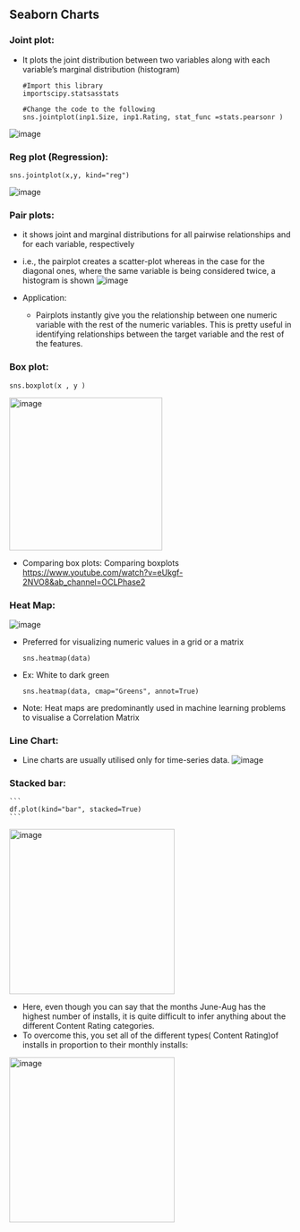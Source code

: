 ## Seaborn Charts

### Joint plot:
- It plots the joint distribution between two variables along with each variable’s marginal distribution (histogram)
	```
	#Import this library
	importscipy.statsasstats

	#Change the code to the following
	sns.jointplot(inp1.Size, inp1.Rating, stat_func =stats.pearsonr )
	```

![image](https://user-images.githubusercontent.com/10133554/188879957-770b3156-c562-4dd9-9e96-7723ec261aa7.png)


### Reg plot (Regression):
	sns.jointplot(x,y, kind="reg")
	
![image](https://user-images.githubusercontent.com/10133554/188880193-1e94a89e-e0d4-4c2a-9a66-3d30ce6e97ab.png)

### Pair plots:
- it shows joint and marginal distributions for all pairwise relationships and for each variable, respectively
- i.e., the pairplot creates a scatter-plot whereas in the case for the diagonal ones, where the same variable is being considered twice, a histogram is shown
![image](https://user-images.githubusercontent.com/10133554/188880230-4242b73b-aec8-4742-87ff-49e42af8138a.png)

- Application:
  - Pairplots instantly give you the relationship between one numeric variable with the rest of the numeric variables. This is pretty useful in identifying relationships between the target variable and the rest of the features.
		
		
### Box plot:
	sns.boxplot(x , y )
<img width="273" alt="image" src="https://user-images.githubusercontent.com/10133554/188880277-46a5cd88-bbbf-4fde-aff7-8135a057a78c.png">

- Comparing box plots: Comparing boxplots https://www.youtube.com/watch?v=eUkgf-2NVO8&ab_channel=OCLPhase2	
	
	
### Heat Map:
![image](https://user-images.githubusercontent.com/10133554/188880348-7817b827-ce38-4715-885b-ca53cba845ca.png)

- Preferred for visualizing numeric values in a grid or a matrix
  ```
  sns.heatmap(data)
  ```

- Ex: White to dark green
    ``` 
    sns.heatmap(data, cmap="Greens", annot=True)
    ```
- Note: Heat maps are predominantly used in machine learning problems to visualise a  Correlation Matrix


### Line Chart:
- Line charts are usually utilised only for time-series data. 
![image](https://user-images.githubusercontent.com/10133554/188881255-6ae22731-ca56-4c8b-bc5d-33ef9aef80ec.png)



### Stacked bar:
 	```
	df.plot(kind="bar", stacked=True)
	```
<img width="295" alt="image" src="https://user-images.githubusercontent.com/10133554/188881494-2ab06378-bff7-4f98-ba17-c41fc7cd97c3.png">

- Here, even though you can say that the months June-Aug has the highest number of installs, it is quite difficult to infer anything about the different Content Rating categories. 
- To overcome this, you set all of the different types( Content Rating)of installs in proportion to their monthly installs:

<img width="295" alt="image" src="https://user-images.githubusercontent.com/10133554/188881744-b9f075ea-40ee-4338-8637-d67a2d8ea3ae.png">

